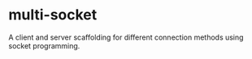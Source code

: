 # multi-socket
 A client and server scaffolding for different connection methods using socket programming.
